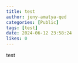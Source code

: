 ```yaml
---
title: test
author: jeny-amatya-qed
categories: [Public]
tags: [test]
date: 2024-06-12 23:58:24 
likes: 0
---
```


test